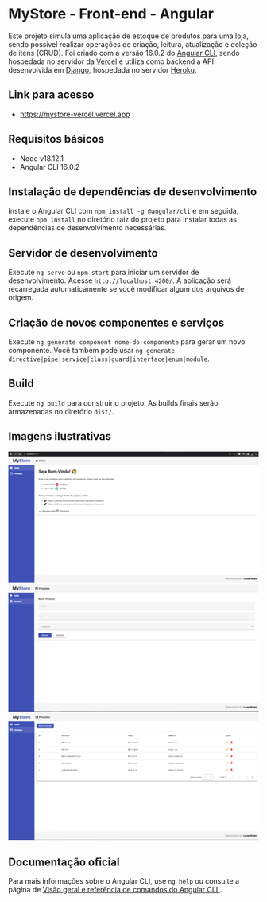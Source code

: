 # MyStore - Front-end - Angular 

Este projeto simula uma aplicação de estoque de produtos para uma loja, sendo possível realizar operações de criação, leitura, atualização e deleção de itens (CRUD). Foi criado com a versão 16.0.2 do [Angular CLI](https://github.com/angular/angular-cli), sendo hospedada no servidor da [Vercel](https://vercel.com) e utiliza como backend a API desenvolvida em [Django](https://github.com/lucasnatanmelo/mystore-backend), hospedada no servidor [Heroku](https://heroku.com).

## Link para acesso
- https://mystore-vercel.vercel.app

## Requisitos básicos

- Node v18.12.1
- Angular CLI 16.0.2

## Instalação de dependências de desenvolvimento

Instale o Angular CLI com `npm install -g @angular/cli` e em seguida, execute `npm install` no diretório raiz do projeto para instalar todas as dependências de desenvolvimento necessárias.

## Servidor de desenvolvimento

Execute `ng serve` ou `npm start` para iniciar um servidor de desenvolvimento. Acesse `http://localhost:4200/`. A aplicação será recarregada automaticamente se você modificar algum dos arquivos de origem.

## Criação de novos componentes e serviços

Execute `ng generate component nome-do-componente` para gerar um novo componente. Você também pode usar `ng generate directive|pipe|service|class|guard|interface|enum|module`.

## Build

Execute `ng build` para construir o projeto. As builds finais serão armazenadas no diretório `dist/`.

## Imagens ilustrativas

![Home Main](src/assets/readme.imgs/home.png)
![Home Produto](src/assets/readme.imgs/novo_produto.png)
![Novo Produtos](src/assets/readme.imgs/produtos.png)

## Documentação oficial

Para mais informações sobre o Angular CLI, use `ng help` ou consulte a página de [ Visão geral e referência de comandos do Angular CLI.](https://angular.io/cli).
